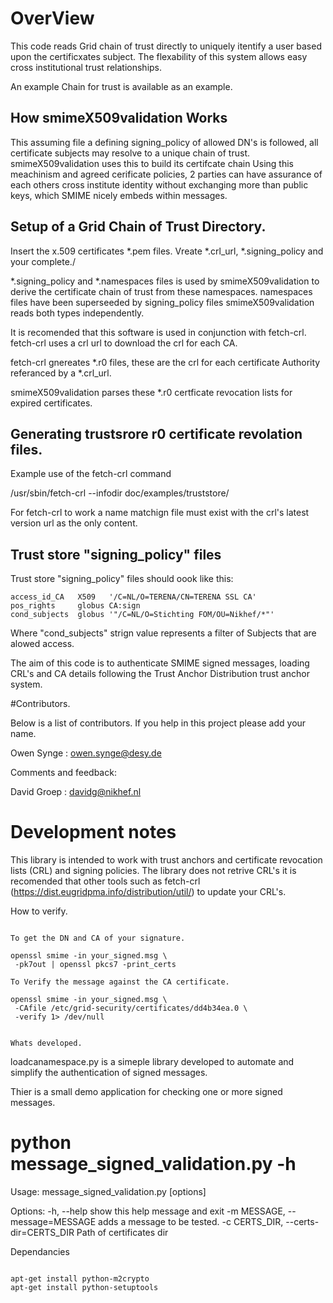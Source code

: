 # OverView

This code reads Grid chain of trust directly to uniquely itentify a user based upon the certificxates subject. The flexability of this system allows easy cross institutional trust relationships.

An example Chain for trust is available as an example.

## How smimeX509validation Works

This assuming file a defining signing_policy of allowed DN's is followed, all certificate subjects may resolve to a unique chain of trust. smimeX509validation uses this to build its certifcate chain  Using this meachinism and agreed cerificate policies, 2 parties can have assurance of each others cross institute identity without exchanging more than public keys, which SMIME nicely embeds within messages.


## Setup of a Grid Chain of Trust Directory.

Insert the x.509 certificates *.pem files. Vreate *.crl_url, *.signing_policy and your complete./

*.signing_policy and *.namespaces files is used by smimeX509validation to derive the certificate chain of trust from these namespaces. namespaces files have been superseeded by signing_policy files smimeX509validation reads both types independently.

It is recomended that this software is used in conjunction with fetch-crl. fetch-crl uses a crl url to download the crl for each CA.

fetch-crl gnereates *.r0 files, these are the crl for each certificate Authority referanced by a *.crl_url.

smimeX509validation parses these *.r0 certficate revocation lists for expired certificates.

## Generating trustsrore r0 certificate revolation files.

Example use of the fetch-crl command

/usr/sbin/fetch-crl --infodir doc/examples/truststore/

For fetch-crl to work a name matchign file must exist with the crl's latest version url as the only content.

## Trust store "signing_policy" files 

Trust store "signing_policy" files should oook like this:

    access_id_CA   X509   '/C=NL/O=TERENA/CN=TERENA SSL CA'
    pos_rights     globus CA:sign
    cond_subjects  globus '"/C=NL/O=Stichting FOM/OU=Nikhef/*"'

Where "cond_subjects" strign value represents a filter of Subjects that are alowed access.

The aim of this code is to authenticate SMIME signed messages, loading CRL's and CA details
following the Trust Anchor Distribution trust anchor system.

#Contributors.


Below is a list of contributors. If you help in this project please add your
name.

Owen Synge : owen.synge@desy.de

Comments and feedback:

David Groep : davidg@nikhef.nl

# Development notes

This library is intended to work with trust anchors and certificate revocation lists (CRL)
and signing policies. The library does not retrive CRL's it is recomended that other tools
such as fetch-crl (https://dist.eugridpma.info/distribution/util/) to update your CRL's.

How to verify.
~~~~~~~~~~~~~~

To get the DN and CA of your signature.

openssl smime -in your_signed.msg \
 -pk7out | openssl pkcs7 -print_certs

To Verify the message against the CA certificate.

openssl smime -in your_signed.msg \
 -CAfile /etc/grid-security/certificates/dd4b34ea.0 \
 -verify 1> /dev/null


Whats developed.
~~~~~~~~~~~~~~~~

loadcanamespace.py is a simeple library developed to automate and
simplify the authentication of signed messages.

Thier is a small demo application for checking one or more signed
messages.

# python message_signed_validation.py -h
Usage: message_signed_validation.py [options]

Options:
  -h, --help            show this help message and exit
  -m MESSAGE, --message=MESSAGE
                        adds a message to be tested.
  -c CERTS_DIR, --certs-dir=CERTS_DIR
                        Path of certificates dir

Dependancies
~~~~~~~~~~~~

apt-get install python-m2crypto
apt-get install python-setuptools
